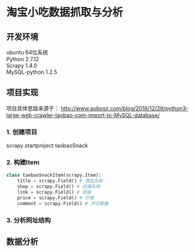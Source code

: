 # 淘宝小吃数据抓取与分析

## 开发环境  
ubuntu 64位系统  
Python 2.7.12  
Scrapy 1.4.0  
MySQL-python 1.2.5

## 项目实现

项目具体思路来源于： http://www.aobosir.com/blog/2016/12/26/python3-large-web-crawler-taobao-com-import-to-MySQL-database/
 
### 1. 创建项目  
scrapy startproject taobaoSnack
### 2. 构建Item  
``` python
class taobaoSnackItem(scrapy.Item):
    title = scrapy.Field() # 商品名称    
    shop = scrapy.Field() # 店铺名称     
    link = scrapy.Field() # 链接  
    price = scrapy.Field() # 价格
    comment = scrapy.Field() # 评论数量
 ```  
 
### 3. 分析网址结构


## 数据分析
